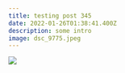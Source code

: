 ```yaml
---
title: testing post 345
date: 2022-01-26T01:38:41.400Z
description: some intro
image: dsc_9775.jpeg
---
```

![](dsc_9775.jpeg)
